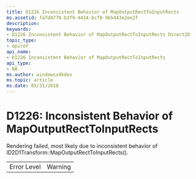 ```yaml
---
title: D1226 Inconsistent Behavior of MapOutputRectToInputRects
ms.assetid: fa7d4770-b3f9-4414-bcf8-9b5443e2ee2f
description: 
keywords:
- D1226 Inconsistent Behavior of MapOutputRectToInputRects Direct2D
topic_type:
- apiref
api_name:
- D1226 Inconsistent Behavior of MapOutputRectToInputRects
api_type:
- NA
ms.author: windowssdkdev
ms.topic: article
ms.date: 05/31/2018
---
```


# D1226: Inconsistent Behavior of MapOutputRectToInputRects

Rendering failed, most likely due to inconsistent behavior of ID2D1Transform::MapOutputRectToInputRects().



|             |         |
|-------------|---------|
| Error Level | Warning |



 

 

 




